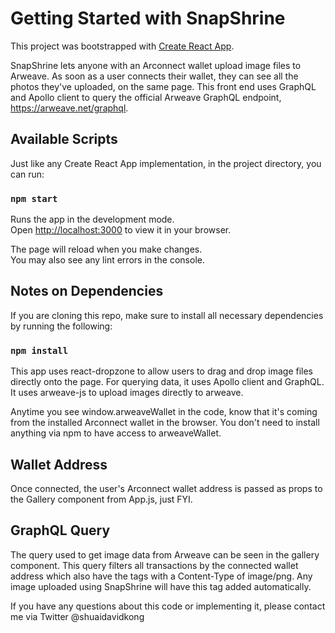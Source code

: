 # Getting Started with SnapShrine

This project was bootstrapped with [Create React App](https://github.com/facebook/create-react-app).

SnapShrine lets anyone with an Arconnect wallet upload image files to Arweave. As soon as a user connects their wallet, they can see all the photos they've uploaded, on the same page. This front end uses GraphQL and Apollo client to query the official Arweave GraphQL endpoint, https://arweave.net/graphql.

## Available Scripts

Just like any Create React App implementation, in the project directory, you can run:

### `npm start`

Runs the app in the development mode.\
Open [http://localhost:3000](http://localhost:3000) to view it in your browser.

The page will reload when you make changes.\
You may also see any lint errors in the console.

## Notes on Dependencies

If you are cloning this repo, make sure to install all necessary dependencies by running the following:

### `npm install`

This app uses react-dropzone to allow users to drag and drop image files directly onto the page. For querying data, it uses Apollo client and GraphQL. It uses arweave-js to upload images directly to arweave.

Anytime you see window.arweaveWallet in the code, know that it's coming from the installed Arconnect wallet in the browser. You don't need to install anything via npm to have access to arweaveWallet.

## Wallet Address

Once connected, the user's Arconnect wallet address is passed as props to the Gallery component from App.js, just FYI.

## GraphQL Query

The query used to get image data from Arweave can be seen in the gallery component. This query filters all transactions by the connected wallet address which also have the tags with a Content-Type of image/png. Any image uploaded using SnapShrine will have this tag added automatically.

If you have any questions about this code or implementing it, please contact me via Twitter @shuaidavidkong
